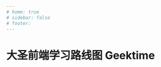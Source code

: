 ```yaml
---
# home: true
# sidebar: false
# footer: 
---
```

# 大圣前端学习路线图 Geektime
<!-- ['❌','✅','🔥','⭐'] -->

<roadmap  :data="[
  { title:'大圣前端路线图',x:400,y:20 ,download:true},
  { title:'✅HTML+CSS', y:130,link:'/fe/css.html',
    left:[
      ['HTML基础'],
      ['环境基本安装',[
        ['Vscode编辑器'],
        ['Chrome浏览器'],
      ]]
    ],right:[
      ['🔥常见布局'],
      ['🔥CSS基础',[
        ['选择器'],
        ['盒模型'],
        ['布局'],
        ['过渡和动画'],
      ]],
    ]
  } ,
  { title:'Javascript', link:'/fe/javascript.html',
    y:140,
    left:[
      ['✅语法入门',[
        ['ES6语法'],
        ['Dom'],
        ['🔥红宝书'],
        ['高频面试题'],
      ]],
    ],
    right:[
      ['JS设计模式'],
      ['🔥JS语法进阶',[
        ['作用域  闭包'],
        ['this   原型链'],
        ['Promise'],
        ['函数和递归'],
        ['面向对象'],
      ]]
    ]
  } ,
  { title:'🔥实战开发', link:'/fe/project.html',
   y:220,x:-162,
    left:[
      ['开发环境配置'],
      ['登录注册'],
      ['✅增删改查'],
      ['前后端交互'],
      ['✅Git代码管理'],
      ['调试代码'],
      ['✅和产品吵架'],
      ['(p)npm包管理'],
    ]
  },
  { title:'🔥面试', link:'/fe/interview.html',
    y:10,x:325,
    right:[
      ['✅如何写简历'],
      ['如何描述项目'],
      ['🔥如何谈钱'],
      ['✅高频面试题'],
      ['如何选择Offer'],
      ['如何离职'],
    ]
  } ,
  { title:'✅网站搭建',x:-162,y:170,link:'/fe/server.html',
    left:[
      ['购买云机器'],
      ['购买域名'],
      ['nginx配置'],
      ['Linux'],
    ],
    right:[
      ['Vuepress'],
      ['❌Vitepress'],
      ['Dumi'],
      ['Gastby'],
    ]
  } ,
  { title:'进阶之路',y:100,
  } ,
  { title:'🔥Vue3',y:100,link:'/fe/vue.html',
    left:[
      ['入门',[-50],[
        ['清单应用'],
        ['模板语法'],
        ['组件基础'],
        ['表单'],
        ['Composition'],
        ['<script setup>'],
      ]],
      ['✅项目实战',[140],[
        ['Vuex Pinia'],
        ['vue-router'],
        ['单元测试'],
        ['JSX'],
        ['性能优化'],
        ['use工具库'],
        ['权限路由'],
        ['开发规范'],
        ['SSR框架Nuxt'],
      ]],
    ],
    right:[
      ['组件化设计',[-50],[
        ['组件库推荐'],
        ['组件三要素'],
        ['基础组件'],
        ['表单组件'],
        ['弹窗组件'],
        ['表格组件'],
        ['组件文档'],
      ]],
      ['🔥源码',[140],[
        ['Vue3新特性'],
        ['响应式原理'],
        ['虚拟Dom'],
        ['Runtime'],
        ['Compiler优化'],
        ['Vue-router源码'],
        ['Vite源码'],
      ]],
    ]
  } ,
  {title:'🔥框架设计理念',link:'/fe/vue.html',
  y:280,
    left:[
      ['编译Compiler'],
      ['运行时Runtime'],
      ['template JSX'],
      ['响应式'],
    ],
    right:[
      ['Angular'],
      ['Svelte'],
      ['Solidjs'],
    ]
  },
  { title:'🔥React',y:190,link:'/fe/react.html',
    left:[
      ['入门',[-50],[
        ['cra脚手架'],
        ['清单应用'],
        ['JSX'],
        ['Hooks'],
        ['表单'],
        ['Ant Design'],
      ]],
      ['项目实战',[120],[
        ['redux dva Umi'],
        ['react-router'],
        ['单元测试'],
        ['性能优化'],
        ['权限路由'],
        ['use工具库'],
        ['全栈框架Next.js'],
      ]],
    ],
    right:[
      ['组件化设计',[-50],[
        ['组件三要素'],
        ['基础组件'],
        ['表单组件'],
        ['弹窗组件'],
        ['表格组件'],
        ['组件文档'],
      ]],
      ['🔥源码',[120],[
        ['虚拟Dom'],
        ['Fiber'],
        ['Hooks'],
        ['Render'],
        ['Reconciler'],
        ['Concurrent'],
        ['React Router'],
      ]],
    ]
  } ,
  { title:'Typescript',y:310, link:'/fe/typescript.html',
    left:[
      ['基础类型'],
      ['Interface'],
      ['复合类型'],
      ['操作符',[
        ['keyof'],
        ['in'],
      ]],
      ['函数类型'],
    ],
    right:[
      ['Vue+TS'],
      ['React+TS'],
      ['🔥泛型<T>',[
        ['extends'],
        ['infer'],
        ['Partial'],
        ['Record'],
        ['Omit'],
      ]],
      ['网络接口类型'],
    ],
  } ,
  { title:'Node.js', y:200,link:'/fe/node.html',
    left:[
      ['Node入门'],
      ['✅Web开发',[
        ['Koa'],
        ['Eggjs'],
        ['Nest.js'],
      ]],
      ['文件流'],
      ['爬虫'],
    ],
    right:[
      ['数据库',[
        ['Mysql'],
        ['Mongodb'],
      ]],
      ['部署'],
      ['脚手架'],
      ['微前端'],
    ],
  } ,
  { title:'工程化', link:'/fe/fis.html',y:170,
    left:[
      ['初始化脚手架'],
      ['开发调试',[
        ['dev-server'],
        ['hmr'],
        ['mock'],
        ['proxy'],
      ]],
      ['🔥构建'],
      ['测试',[20],[
        ['Jest单元测试'],
        ['E2E测试'],
      ]],
    ],
    right:[
      ['⭐监控',[
        ['错误监控'],
        ['性能监控'],
      ]],
      ['发布'],
      ['安全',[
        ['XSS'],
        ['CSRF'],
      ]],
    ]
  } ,
  { title:'🔥项目实战', link:'/fe/arch.html',
    y:230,
    left:[
      [
        'CSS架构设计',[
          ['sass'],
          ['bem'],
          ['动态主题'],
        ],
      ],
      ['框架封装'],
      ['前后端规范'],
      ['项目规范设计',[
        ['eslint'],
        ['git规范'],
        ['开发流程规范'],
      ]],
    ],
    right:[
      ['技术选型'],
      ['项目亮点',[
        ['什么算亮点'],
        ['数据量大'],
        ['研发效率'],
        ['线上稳定'],
      ]],
    ]
  } ,
    { title:'性能优化', link:'/fe/perf.html',y:200,
    left:[
      ['🔥性能指标',[
        ['LCP'],
        ['TTI'],
        ['FP'],
      ]],
      ['lighthouse'],
      ['performance'],
    ],
    right:[
      ['🔥优化策略',[
        ['减少代码体积'],
        ['缓存'],
        ['代码执行效率'],
      ]],
      ['性能监控'],
    ]
  } ,
  { title:'🔥浏览器原理', link:'/fe/browser.html',y:140,x:-162,
    left:[
      ['URL到页面显示'],
      ['v8'],
      ['网络'],
      ['页面渲染'],
      ['JS执行逻辑'],
    ]
  } ,
  { title:'🔥计算机网络', link:'/it/internet.html',y:10,x:325,
    right:[
      ['互联网如何工作'],
      ['网络协议分层'],
      ['网络安全'],
      ['什么是HTTP'],
      ['什么是TCP'],
    ]
  } ,
  { title:'🔥算法和数据结构', link:'/it/algorithm.html',y:200,x:-162,
    left:[
      ['排序'],
      ['搜索'],
      ['二分'],
      ['递归'],
      ['回溯'],
      ['贪心算法'],
      ['动态规划'],
    ],
    right:[
      ['数组'],
      ['链表'],
      ['树'],
      ['堆栈'],
      ['图'],
      ['leetcode200题'],
      ['Vue中的算法'],
      ['React中的算法'],
    ]
  } ,
{ title:'软技能', link:'/it/soft.html',y:280,
    left:[
      ['职场',[
        ['🔥职场导师'],
        ['如何晋升'],
        ['✅沟通反馈'],
        ['偷懒是美德'],
        ['远程工作'],
      ]],
      ['🔥谈薪'],
      ['职业规划'],
        ['阿里黑话'],
      ['技术管理',[
        ['规划'],
        ['培养'],
      ]],
    ],
    right:[
        ['🔥成长',[0],[
        ['如何学习'],
        ['刻意练习'],
        ['读书'],
        ['快乐驱动'],
      ]],
      ['生活'],
      ['影响力'],
      ['英语'],
      ['T型人才',[
        ['产品经理'],
        ['运营'],
        ['销售'],
      ]],
      ['自由职业']
    ]
  },
  { title:'⭐小程序', link:'/fe/miniapp.html',y:230,
    left:[
      ['小程序入门',[
        ['开发工具'],
        ['wxml'],
        ['JS api'],
      ]],
      ['实战开发'],
      ['小程序进阶'],
      ['跨端框架',[
        ['Taro'],
        ['Uni-app'],
      ]],
    ],
    right:[
      ['云开发',[
        ['云函数'],['云数据库'],['云存储'],['云调用'],
      ]],
      ['支付'],
      ['小程序原理',[
        ['双线程通信'],
        ['渲染流程'],
      ]],
    ]
  } ,
  { title:'⭐App开发', link:'/fe/app.html',
    left:[
      ['React Native'],
      ['❌Weex'],
    ],
    right:[
      ['Flutter'],
      ['Electron'],
    ],
  } ,
  { title:'⭐热门技术', link:'/fe/hot.html',
    left:[
      ['Rust',[
        ['swc']
      ]],
      ['IDE'],
      ['智能化',[
        ['imgcook']
      ]],
    ],
    right:[
      ['可视化',[
        ['Echarts'],['Antv']
      ]],
      ['Web Assembly'],
      ['Go',[
        ['esbuild']
      ]],
      ['游戏',[
        ['小游戏'],
        ['cocos2D'],
      ]],
      ['智能化',[
        ['imgcook']
      ]],
    ],
  } ,
  {title:'终身成长'},
]"/>
<!-- https://mo.fish/ -->
<!-- https://duomoyu.com/ -->
